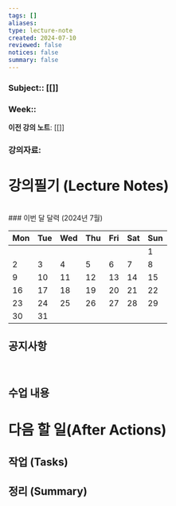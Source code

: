 ```yaml
---
tags: []
aliases: 
type: lecture-note
created: 2024-07-10
reviewed: false
notices: false
summary: false
---
```

### **Subject**:: [[]]
### **Week**:: 

**이전 강의 노트**: [[]]

### 강의자료: 

# 강의필기 (Lecture Notes)
<br>
### 이번 달 달력 (2024년 7월)


|Mon|Tue|Wed|Thu|Fri|Sat|Sun|
|---|---|---|---|---|---|---|
|||||||1|
|2|3|4|5|6|7|8|
|9|10|11|12|13|14|15|
|16|17|18|19|20|21|22|
|23|24|25|26|27|28|29|
|30|31||||||
## 공지사항
<br>



## 수업 내용


# 다음 할 일(After Actions)
## 작업 (Tasks)


## 정리 (Summary)




